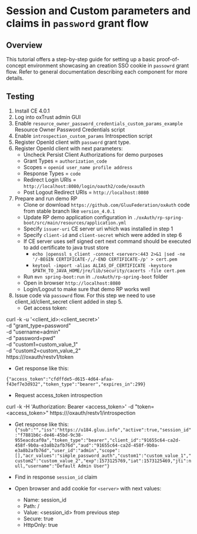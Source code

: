 # Session and Custom parameters and claims in `password` grant flow 

## Overview

This tutorial offers a step-by-step guide for setting up a basic proof-of-concept environment showcasing an creation SSO cookie in `passowrd` grant flow. Refer to general documentation describing each component for more details.

## Testing

1. Install CE 4.0.1
2. Log into oxTrust admin GUI
3. Enable `resource_owner_password_credentials_custom_params_example` Resource Owner Password Credentials script
4. Enable `introspection_custom_params` 	Introspection script
5. Register OpenId client with `password` grant type.
6. Register OpenId client with next parameters:
   - Uncheck Persist Client Authorizations for demo purposes
   - Grant Types = `authorization_code`
   - Scopes = `openid user_name profile address`
   - Response Types = `code`
   - Redirect Login URIs = `http://localhost:8080/login/oauth2/code/oxauth`
   - Post Logout Redirect URIs = `http://localhost:8080`
7. Prepare and run demo  RP
   - Clone or download `https://github.com/GluuFederation/oxAuth` code from stable branch like `version_4.0.1`
   - Update RP demo application configuration in `./oxAuth/rp-spring-boot/src/main/resources/application.yml`
   - Specify `issuer-uri` CE server uri which was installed in step 1
   - Specify `client-id` and `client-secret` which were added in step 6
   - If CE server uses self signed cert next command should be executed to add certificate to java trust store
     - `echo |openssl s_client -connect <server>:443 2>&1 |sed -ne '/-BEGIN CERTIFICATE-/,/-END CERTIFICATE-/p' > cert.pem`
     - `keytool -import -alias ALIAS_OF_CERTIFICATE -keystore $PATH_TO_JAVA_HOME/jre/lib/security/cacerts -file cert.pem`
   - Run `mvn spring-boot:run` in `./oxAuth/rp-spring-boot` folder
   - Open in browser `http://localhost:8080`
   - Login/Logout to make sure that demo RP works well      
8. Issue code via `passowrd` flow. For this step we need to use client_id/client_secret client added in step 5.
   - Get access token:
   
curl -k -u '<client_id>:<client_secret>' \
 -d "grant_type=password" \
 -d "username=admin" \
 -d "password=pwd" \
 -d "custom1=custom_value_1" \
 -d "custom2=custom_value_2" \
 https://<server>/oxauth/restv1/token

   - Get response like this:

`{"access_token":"cfdffde5-d615-4d64-afaa-f43ef7e3d932","token_type":"bearer","expires_in":299}`

   - Request access_token introspection

curl -k -H 'Authorization: Bearer <access_token>' -d "token=<access_token>" https://<server>/oxauth/restv1/introspection

   - Get response like this:
`{"sub":"","iss":"https://u184.gluu.info","active":true,"session_id":"f7881b6c-de46-45bd-9c38-955eacdcaf0a","token_type":"bearer","client_id":"91655c64-ca2d-458f-9b0a-e3a8b2afb76d","aud":"91655c64-ca2d-458f-9b0a-e3a8b2afb76d","user_id":"admin","scope":[],"acr_values":"simple_password_auth","custom1":"custom_value_1","custom2":"custom_value_2","exp":1573125769,"iat":1573125469,"jti":null,"username":"Default Admin User"}`

   - Find in response `session_id` claim
   - Open browser and add cookie for `<server>` with next values:
     - Name: session_id
     - Path: /
     - Value: <session_id> from previous step
     - Secure: true
     - HttpOnly: true

